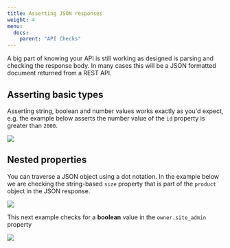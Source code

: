 ```yaml
---
title: Asserting JSON responses
weight: 4
menu:
  docs:
    parent: "API Checks"
---
```


A big part of knowing your API is still working as designed is parsing and checking the response body. In many cases this will be
a JSON formatted document returned from a REST API.

## Asserting basic types

Asserting string, boolean and number values works exactly as you'd expect, e.g. the example below asserts the number value of
the `id` property is greater than `2000`.

![](/docs/images/api-checks/assertions-4.png)

## Nested properties

You can traverse a JSON object using a dot notation. In the example below we are checking the string-based `size`
property that is part of the `product` object in the JSON response.

![](/docs/images/api-checks/assertions-3.png)

This next example checks for a **boolean** value in the `owner.site_admin` property

![](/docs/images/api-checks/assertions-5.png)
